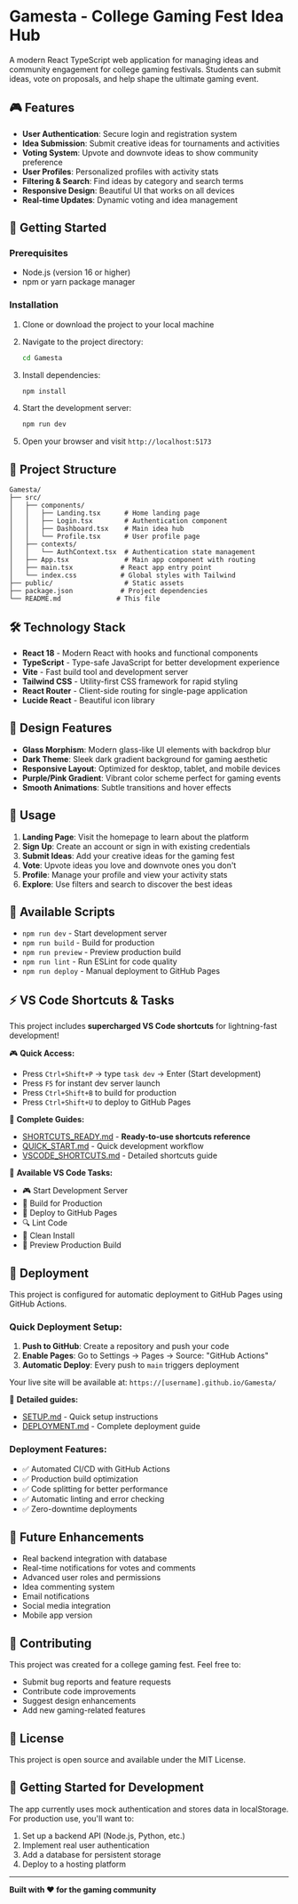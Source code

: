 # Gamesta - College Gaming Fest Idea Hub

A modern React TypeScript web application for managing ideas and community engagement for college gaming festivals. Students can submit ideas, vote on proposals, and help shape the ultimate gaming event.

## 🎮 Features

- **User Authentication**: Secure login and registration system
- **Idea Submission**: Submit creative ideas for tournaments and activities
- **Voting System**: Upvote and downvote ideas to show community preference
- **User Profiles**: Personalized profiles with activity stats
- **Filtering & Search**: Find ideas by category and search terms
- **Responsive Design**: Beautiful UI that works on all devices
- **Real-time Updates**: Dynamic voting and idea management

## 🚀 Getting Started

### Prerequisites

- Node.js (version 16 or higher)
- npm or yarn package manager

### Installation

1. Clone or download the project to your local machine
2. Navigate to the project directory:
   ```bash
   cd Gamesta
   ```

3. Install dependencies:
   ```bash
   npm install
   ```

4. Start the development server:
   ```bash
   npm run dev
   ```

5. Open your browser and visit `http://localhost:5173`

## 📁 Project Structure

```
Gamesta/
├── src/
│   ├── components/
│   │   ├── Landing.tsx      # Home landing page
│   │   ├── Login.tsx        # Authentication component
│   │   ├── Dashboard.tsx    # Main idea hub
│   │   └── Profile.tsx      # User profile page
│   ├── contexts/
│   │   └── AuthContext.tsx  # Authentication state management
│   ├── App.tsx              # Main app component with routing
│   ├── main.tsx            # React app entry point
│   └── index.css           # Global styles with Tailwind
├── public/                  # Static assets
├── package.json            # Project dependencies
└── README.md              # This file
```

## 🛠 Technology Stack

- **React 18** - Modern React with hooks and functional components
- **TypeScript** - Type-safe JavaScript for better development experience
- **Vite** - Fast build tool and development server
- **Tailwind CSS** - Utility-first CSS framework for rapid styling
- **React Router** - Client-side routing for single-page application
- **Lucide React** - Beautiful icon library

## 🎨 Design Features

- **Glass Morphism**: Modern glass-like UI elements with backdrop blur
- **Dark Theme**: Sleek dark gradient background for gaming aesthetic
- **Responsive Layout**: Optimized for desktop, tablet, and mobile devices
- **Purple/Pink Gradient**: Vibrant color scheme perfect for gaming events
- **Smooth Animations**: Subtle transitions and hover effects

## 📱 Usage

1. **Landing Page**: Visit the homepage to learn about the platform
2. **Sign Up**: Create an account or sign in with existing credentials
3. **Submit Ideas**: Add your creative ideas for the gaming fest
4. **Vote**: Upvote ideas you love and downvote ones you don't
5. **Profile**: Manage your profile and view your activity stats
6. **Explore**: Use filters and search to discover the best ideas

## 🔧 Available Scripts

- `npm run dev` - Start development server
- `npm run build` - Build for production
- `npm run preview` - Preview production build
- `npm run lint` - Run ESLint for code quality
- `npm run deploy` - Manual deployment to GitHub Pages

## ⚡ **VS Code Shortcuts & Tasks**

This project includes **supercharged VS Code shortcuts** for lightning-fast development!

🎮 **Quick Access:**
- Press `Ctrl+Shift+P` → type `task dev` → Enter (Start development)
- Press `F5` for instant dev server launch
- Press `Ctrl+Shift+B` to build for production
- Press `Ctrl+Shift+U` to deploy to GitHub Pages

📖 **Complete Guides:**
- [SHORTCUTS_READY.md](./SHORTCUTS_READY.md) - **Ready-to-use shortcuts reference**
- [QUICK_START.md](./QUICK_START.md) - Quick development workflow
- [VSCODE_SHORTCUTS.md](./VSCODE_SHORTCUTS.md) - Detailed shortcuts guide

🎯 **Available VS Code Tasks:**
- 🎮 Start Development Server
- 🔨 Build for Production
- 🚀 Deploy to GitHub Pages
- 🔍 Lint Code
- 🧹 Clean Install
- 👀 Preview Production Build

## 🚀 Deployment

This project is configured for automatic deployment to GitHub Pages using GitHub Actions.

### Quick Deployment Setup:

1. **Push to GitHub**: Create a repository and push your code
2. **Enable Pages**: Go to Settings → Pages → Source: "GitHub Actions"
3. **Automatic Deploy**: Every push to `main` triggers deployment

Your live site will be available at: `https://[username].github.io/Gamesta/`

📖 **Detailed guides:**
- [SETUP.md](./SETUP.md) - Quick setup instructions
- [DEPLOYMENT.md](./DEPLOYMENT.md) - Complete deployment guide

### Deployment Features:
- ✅ Automated CI/CD with GitHub Actions
- ✅ Production build optimization
- ✅ Code splitting for better performance
- ✅ Automatic linting and error checking
- ✅ Zero-downtime deployments

## 🚀 Future Enhancements

- Real backend integration with database
- Real-time notifications for votes and comments
- Advanced user roles and permissions
- Idea commenting system
- Email notifications
- Social media integration
- Mobile app version

## 🤝 Contributing

This project was created for a college gaming fest. Feel free to:
- Submit bug reports and feature requests
- Contribute code improvements
- Suggest design enhancements
- Add new gaming-related features

## 📄 License

This project is open source and available under the MIT License.

## 🎯 Getting Started for Development

The app currently uses mock authentication and stores data in localStorage. For production use, you'll want to:

1. Set up a backend API (Node.js, Python, etc.)
2. Implement real user authentication
3. Add a database for persistent storage
4. Deploy to a hosting platform

---

**Built with ❤️ for the gaming community**
